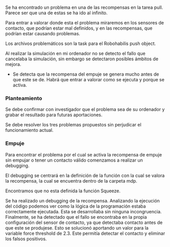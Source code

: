 Se ha encontrado un problema en una de las recompensas en la tarea pull. Parece ser que una de estas se ha ido al infinito.

Para entrar a valorar donde esta el problema miraremos en los sensores de contacto, que podrían estar mal definidos, y en las recompensas, que podrían estar causando problemas.

Los archivos problemáticos son la task para el Robohabilis push object.

Al realizar la simulación en mi ordenador no se detecto el fallo que cancelaba la simulación, sin embargo se detectaron posibles ámbitos de mejora.
- Se detecta que la recompensa del empuje se genera mucho antes de que este se de. Habrá que entrar a valorar como se ejecuta y porque se activa.

### Planteamiento

Se debe confirmar con investigador que el problema sea de su ordenador y grabar el resultado para futuras aportaciones.

Se debe resolver los tres problemas propuestos sin perjudicar el funcionamiento actual.

### Empuje

Para encontrar el problema por el cual se activa la recompensa de empuje sin empujar o tener un contacto válido comenzamos a realizar un debugging.

El debugging se centrará en la definición de la función con la cual se valora la recompensa, la cual se encuentra dentro de la carpeta mdp. 

Encontramos que no esta definida la función Squeeze.

Se ha realizado un debugging de la recompensa. Analizando la ejecución del código podemos ver como la lógica de la programación estaba correctamente ejecutada. Esta se desarrollaba sin ninguna incongruencia. Finalmente, se ha detectado que el fallo se encontraba en la propia configuración  del sensor de contacto, ya que detectaba contacto antes de que este se produjese. Esto se solucionó aportando un valor para la variable force threshold de 2.3. Este permitía detectar el contacto y eliminar los falsos positivos.
